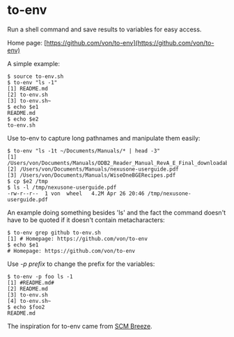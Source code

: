 to-env
==========

Run a shell command and save results to variables for easy access.

Home page: [https://github.com/von/to-env](https://github.com/von/to-env)

A simple example:

    $ source to-env.sh 
    $ to-env "ls -1"
    [1] README.md
    [2] to-env.sh
    [3] to-env.sh~
    $ echo $e1
    README.md
    $ echo $e2
    to-env.sh

Use to-env to capture long pathnames and manipulate them easily:

    $ to-env "ls -1t ~/Documents/Manuals/* | head -3"
    [1] /Users/von/Documents/Manuals/ODB2_Reader_Manual_RevA_E_Final_downloadable.pdf
    [2] /Users/von/Documents/Manuals/nexusone-userguide.pdf
    [3] /Users/von/Documents/Manuals/WiseOneBGERecipes.pdf
    $ cp $e2 /tmp
    $ ls -l /tmp/nexusone-userguide.pdf 
    -rw-r--r--  1 von  wheel   4.2M Apr 26 20:46 /tmp/nexusone-userguide.pdf

An example doing something besides 'ls' and the fact the command
doesn't have to be quoted if it doesn't contain metacharacters:

    $ to-env grep github to-env.sh
    [1] # Homepage: https://github.com/von/to-env
    $ echo $e1
    # Homepage: https://github.com/von/to-env	

Use *-p prefix* to change the prefix for the variables:

    $ to-env -p foo ls -1
    [1] #README.md#
    [2] README.md
    [3] to-env.sh
    [4] to-env.sh~
    $ echo $foo2
    README.md

The inspiration for to-env came from
[SCM Breeze](https://github.com/ndbroadbent/scm_breeze).


